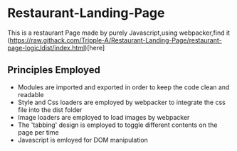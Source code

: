 # Restaurant-Landing-Page
This is a restaurant Page made by purely Javascript,using webpacker,find it (https://raw.githack.com/Tripple-A/Restaurant-Landing-Page/restaurant-page-logic/dist/index.html)[here]

## Principles Employed
* Modules are imported and exported in order to keep the code clean and readable
* Style and Css loaders are employed by webpacker to integrate the css file into the dist folder
* Image loaders are employed to load images by webpacker
* The 'tabbing' design is employed to toggle different contents on the page per time
* Javascript is emloyed for DOM manipulation
